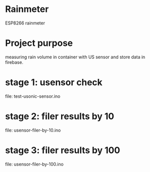 # Rainmeter
ESP8266 rainmeter

# Project purpose
measuring rain volume in container with US sensor and store data in firebase.

# stage 1: usensor check
file: test-usonic-sensor.ino

# stage 2: filer results by 10
file: usensor-filer-by-10.ino

# stage 3: filer results by 100
file: usensor-filer-by-100.ino
